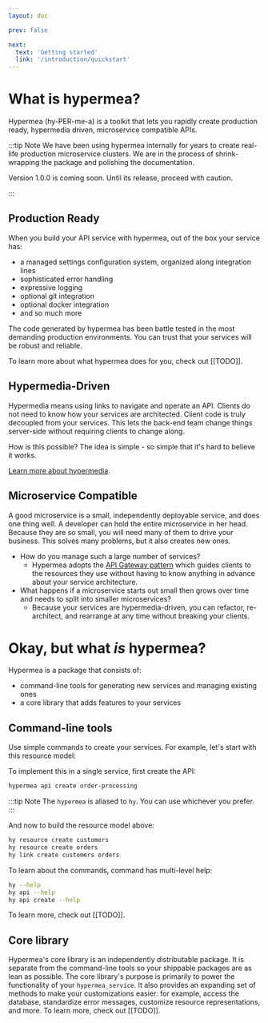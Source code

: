 ```yaml
---
layout: doc

prev: false

next:
  text: 'Getting started'
  link: '/introduction/quickstart'
---
```

# What is hypermea?

Hypermea (hy-PER-me-a) is a toolkit that lets you rapidly create production ready, hypermedia driven, microservice compatible APIs.

:::tip Note
We have been using hypermea internally for years to create real-life production microservice clusters. We are in the process of shrink-wrapping the package and polishing the documentation.  

Version 1.0.0 is coming soon.  Until its release, proceed with caution.

<centered-image src="/img/work-in-progress.png" />
:::

## Production Ready
When you build your API service with hypermea, out of the box your service has:
* a managed settings configuration system, organized along integration lines 
* sophisticated error handling
* expressive logging
* optional git integration
* optional docker integration
* and so much more

The code generated by hypermea has been battle tested in the most demanding production environments.  You can trust that your services will be robust and reliable.

To learn more about what hypermea does for you, check out [[TODO]].

## Hypermedia-Driven
Hypermedia means using links to navigate and operate an API.  Clients do not need to know how your services are architected.  Client code is truly decoupled from your services.  This lets the back-end team change things server-side without requiring clients to change along.

How is this possible?  The idea is simple - so simple that it's hard to believe it works.

[Learn more about hypermedia](https://pointw-dev.github.io/hypermedia-docs).

## Microservice Compatible
A good microservice is a small, independently deployable service, and does one thing well.  A developer can hold the entire microservice in her head.  Because they are so small, you will need many of them to drive your business. This solves many problems, but it also creates new ones.  
* How do you manage such a large number of services?  
  * Hypermea adopts the [API Gateway pattern](https://microservices.io/patterns/apigateway.html) which guides clients to the resources they use without having to know anything in advance about your service architecture.
* What happens if a microservice starts out small then grows over time and needs to split into smaller microservices?  
  * Because your services are hypermedia-driven, you can refactor, re-architect, and rearrange at any time without breaking your clients.

# Okay, but what *is* hypermea?
Hypermea is a package that consists of:
* command-line tools for generating new services and managing existing ones
* a core library that adds features to your services

## Command-line tools
Use simple commands to create your services.  For example, let's start with this resource model:

<centered-image src="/img/simple-resource-model.png" rounded />

To implement this in a single service, first create the API:

```bash
hypermea api create order-processing
````

:::tip Note
The `hypermea` is aliased to `hy`. You can use whichever you prefer.
:::

And now to build the resource model above:
```bash
hy resource create customers
hy resource create orders
hy link create customers orders
```

To learn about the commands, command has multi-level help:
```bash
hy --help
hy api --help
hy api create --help
```

To learn more, check out [[TODO]]. 

## Core library
Hypermea's core library is an independently distributable package.  It is separate from the command-line tools so your shippable packages are as lean as possible.  The core library's purpose is primarily to power the functionality of your `hypermea_service`.  It also provides an expanding set of methods to make your customizations easier: for example, access the database, standardize error messages, customize resource representations, and more.  To learn more, check out [[TODO]].

<!-- <comments-section repo="pointw-dev/hypermea" repoId="R_kgDOJxUXjg" category="General" categoryId="DIC_kwDOJxUXjs4CoFRU" /> -->
